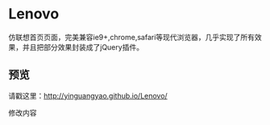 # Lenovo #
仿联想首页页面，完美兼容ie9+,chrome,safari等现代浏览器，几乎实现了所有效果，并且把部分效果封装成了jQuery插件。

## 预览 ##
请戳这里：http://yinguangyao.github.io/Lenovo/

修改内容